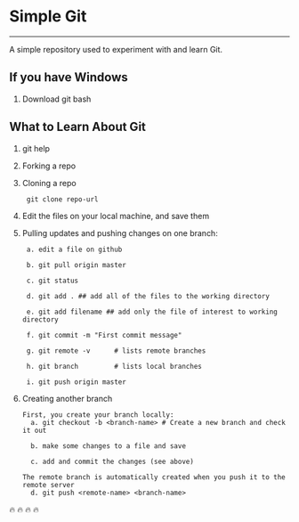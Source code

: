 # Simple Git
<hr/>
A simple repository used to experiment with and learn Git.

## If you have Windows
1. Download git bash

## What to Learn About Git
1. git help
2. Forking a repo
3. Cloning a repo

        git clone repo-url
4. Edit the files on your local machine, and save them
5. Pulling updates and pushing changes on one branch:

        a. edit a file on github
        
        b. git pull origin master
        
        c. git status
        
        d. git add . ## add all of the files to the working directory
        
        e. git add filename ## add only the file of interest to working directory
        
        f. git commit -m "First commit message"
        
        g. git remote -v      # lists remote branches 
        
        h. git branch         # lists local branches
        
        i. git push origin master 
        
 5. Creating another branch
 
        First, you create your branch locally:
          a. git checkout -b <branch-name> # Create a new branch and check it out
          
          b. make some changes to a file and save
          
          c. add and commit the changes (see above)
        
        The remote branch is automatically created when you push it to the remote server
          d. git push <remote-name> <branch-name> 
          
          
:fire: :fire: :fire: :fire:
